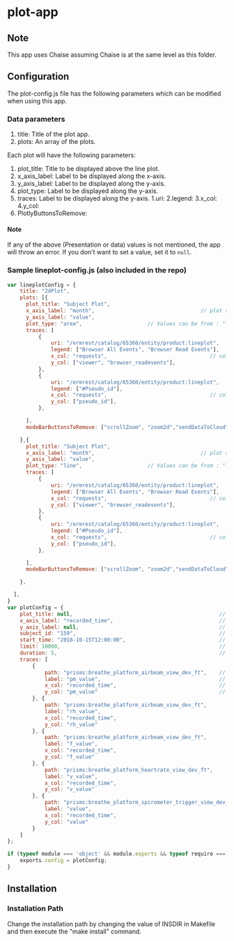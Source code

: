 # plot-app
## Note
This app uses Chaise assuming Chaise is at the same level as this folder.

## Configuration
The plot-config.js file has the following parameters which can be modified when using this app.

### Data parameters
1. title: Title of the plot app.
2. plots: An array of the plots.

Each plot will have the following parameters:

1. plot_title: Title to be displayed above the line plot.
2. x_axis_label: Label to be displayed along the x-axis.
3. y_axis_label: Label to be displayed along the y-axis.
4. plot_type: Label to be displayed along the y-axis.
5. traces: Label to be displayed along the y-axis.
  1.uri:
  2.legend:
  3.x_col:
  4.y_col:
6. PlotlyButtonsToRemove:

#### Note
If any of the above (Presentation or data) values is not mentioned, the app will throw an error. If you don't want to set a value, set it to `null`.

### Sample lineplot-config.js (also included in the repo)
```javascript
var lineplotConfig = {
    title: "2dPlot",
    plots: [{
      plot_title: "Subject Plot",                                               // plot title
      x_axis_label: "month",                                  // plot x axis label
      y_axis_label: "value",                                             // plot y axis label
      plot_type: "area",                     // Values can be from : "line", "bar", "dot", "area", dot+lines
      traces: [
          {
              uri: "/ermrest/catalog/65360/entity/product:lineplot",
              legend: ["Browser All Events", "Browser Read Events"],                                      // name of trace in legend
              x_col: "requests",                                 // column name to use for x values
              y_col: ["viewer", "browser_readevents"],                                     // column name to use for y values
          },
          {
              uri: "/ermrest/catalog/65360/entity/product:lineplot",
              legend: ["#Pseudo_id"],                                      // name of trace in legend
              x_col: "requests",                                 // column name to use for x values
              y_col: ["pseudo_id"],                                     // column name to use for y values
          },

      ],
      modeBarButtonsToRemove: ["scrollZoom", "zoom2d","sendDataToCloud","autoScale2d", "lasso2d", "select2d", "hoverClosestCartesian", "hoverCompareCartesian", "toggleSpikelines"] // Remove all the buttons

    },{
      plot_title: "Subject Plot",                                               // plot title
      x_axis_label: "month",                                  // plot x axis label
      y_axis_label: "value",                                             // plot y axis label
      plot_type: "line",                     // Values can be from : "line", "bar", "dot", "area", dot+lines
      traces: [
          {
              uri: "/ermrest/catalog/65360/entity/product:lineplot",
              legend: ["Browser All Events", "Browser Read Events"],                                      // name of trace in legend
              x_col: "requests",                                 // column name to use for x values
              y_col: ["viewer", "browser_readevents"],                                     // column name to use for y values
          },
          {
              uri: "/ermrest/catalog/65360/entity/product:lineplot",
              legend: ["#Pseudo_id"],                                      // name of trace in legend
              x_col: "requests",                                 // column name to use for x values
              y_col: ["pseudo_id"],                                     // column name to use for y values
          },

      ],
      modeBarButtonsToRemove: ["scrollZoom", "zoom2d","sendDataToCloud","autoScale2d", "lasso2d", "select2d", "hoverClosestCartesian", "hoverCompareCartesian", "toggleSpikelines"] // Remove all the buttons

    },

  ],
}
var plotConfig = {
    plot_title: null,                                               // plot title
    x_axis_label: "recorded_time",                                  // plot x axis label
    y_axis_label: null,                                             // plot y axis label
    subject_id: "159",                                              // identifier for the subject to get data from
    start_time: "2018-10-15T12:00:00",                              // the value to begin querying data from
    limit: 10000,                                                   // how many data rows you want
    duration: 5,                                                    // timeframe in hours after start_time to collect data from
    traces: [
        {
            path: "prisms:breathe_platform_airbeam_view_dev_ft",    // schema:table and then anything else
            label: "pm_value",                                      // name of trace in legend
            x_col: "recorded_time",                                 // column name to use for x values
            y_col: "pm_value"                                       // column name to use for y values
        }, {
            path: "prisms:breathe_platform_airbeam_view_dev_ft",
            label: "rh_value",
            x_col: "recorded_time",
            y_col: "rh_value"
        }, {
            path: "prisms:breathe_platform_airbeam_view_dev_ft",
            label: "f_value",
            x_col: "recorded_time",
            y_col: "f_value"
        }, {
            path: "prisms:breathe_platform_heartrate_view_dev_ft",
            label: "v_value",
            x_col: "recorded_time",
            y_col: "v_value"
        }, {
            path: "prisms:breathe_platform_spirometer_trigger_view_dev_ft",
            label: "value",
            x_col: "recorded_time",
            y_col: "value"
        }
    ]
};

if (typeof module === 'object' && module.exports && typeof require === 'function') {
    exports.config = plotConfig;
}
```

## Installation

### Installation Path
Change the installation path by changing the value of INSDIR in Makefile and then execute the "make install" command.
